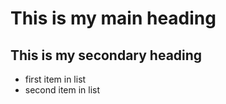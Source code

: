 # This is my main heading
## This is my secondary heading
* first item in list
* second item in list

